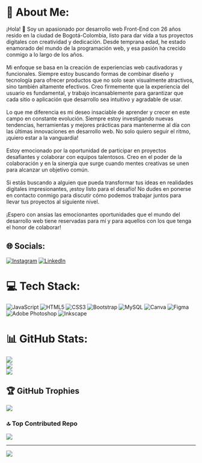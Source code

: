# 💫 About Me:
¡Hola! 👋 Soy un apasionado por desarrollo web Front-End con 26 años resido en la ciudad de Bogotá-Colombia, listo para dar vida a tus proyectos digitales con creatividad y dedicación. Desde temprana edad, he estado enamorado del mundo de la programación web, y esa pasión ha crecido conmigo a lo largo de los años.<br><br>Mi enfoque se basa en la creación de experiencias web cautivadoras y funcionales. Siempre estoy buscando formas de combinar diseño y tecnología para ofrecer productos que no solo sean visualmente atractivos, sino también altamente efectivos. Creo firmemente que la experiencia del usuario es fundamental, y trabajo incansablemente para garantizar que cada sitio o aplicación que desarrollo sea intuitivo y agradable de usar.<br><br>Lo que me diferencia es mi deseo insaciable de aprender y crecer en este campo en constante evolución. Siempre estoy investigando nuevas tendencias, herramientas y mejores prácticas para mantenerme al día con las últimas innovaciones en desarrollo web. No solo quiero seguir el ritmo, ¡quiero estar a la vanguardia!<br><br>Estoy emocionado por la oportunidad de participar en proyectos desafiantes y colaborar con equipos talentosos. Creo en el poder de la colaboración y en la sinergia que surge cuando mentes creativas se unen para alcanzar un objetivo común.<br><br>Si estás buscando a alguien que pueda transformar tus ideas en realidades digitales impresionantes, ¡estoy listo para el desafío! No dudes en ponerse en contacto conmigo para discutir cómo podemos trabajar juntos para llevar tus proyectos al siguiente nivel.<br><br>¡Espero con ansias las emocionantes oportunidades que el mundo del desarrollo web tiene reservadas para mí y para aquellos con los que tenga el honor de colaborar!


## 🌐 Socials:
[![Instagram](https://img.shields.io/badge/Instagram-%23E4405F.svg?logo=Instagram&logoColor=white)](https://instagram.com/https://www.instagram.com/yoan_morales/) [![LinkedIn](https://img.shields.io/badge/LinkedIn-%230077B5.svg?logo=linkedin&logoColor=white)](https://linkedin.com/in/www.linkedin.com/in/yoan-morales-frontend) 

# 💻 Tech Stack:
![JavaScript](https://img.shields.io/badge/javascript-%23323330.svg?style=for-the-badge&logo=javascript&logoColor=%23F7DF1E) ![HTML5](https://img.shields.io/badge/html5-%23E34F26.svg?style=for-the-badge&logo=html5&logoColor=white) ![CSS3](https://img.shields.io/badge/css3-%231572B6.svg?style=for-the-badge&logo=css3&logoColor=white) ![Bootstrap](https://img.shields.io/badge/bootstrap-%23563D7C.svg?style=for-the-badge&logo=bootstrap&logoColor=white) ![MySQL](https://img.shields.io/badge/mysql-%2300f.svg?style=for-the-badge&logo=mysql&logoColor=white) ![Canva](https://img.shields.io/badge/Canva-%2300C4CC.svg?style=for-the-badge&logo=Canva&logoColor=white) 	![Figma](https://img.shields.io/badge/figma-%23F24E1E.svg?style=for-the-badge&logo=figma&logoColor=white) ![Adobe Photoshop](https://img.shields.io/badge/adobephotoshop-%2331A8FF.svg?style=for-the-badge&logo=adobephotoshop&logoColor=white) ![Inkscape](https://img.shields.io/badge/Inkscape-e0e0e0?style=for-the-badge&logo=inkscape&logoColor=080A13)
# 📊 GitHub Stats:
![](https://github-readme-stats.vercel.app/api?username=yoan-morales&theme=blue-green&hide_border=false&include_all_commits=false&count_private=false)<br/>
![](https://github-readme-streak-stats.herokuapp.com/?user=yoan-morales&theme=blue-green&hide_border=false)<br/>
![](https://github-readme-stats.vercel.app/api/top-langs/?username=yoan-morales&theme=blue-green&hide_border=false&include_all_commits=false&count_private=false&layout=compact)

## 🏆 GitHub Trophies
![](https://github-profile-trophy.vercel.app/?username=yoan-morales&theme=tokyonight&no-frame=false&no-bg=true&margin-w=4)

### 🔝 Top Contributed Repo
![](https://github-contributor-stats.vercel.app/api?username=yoan-morales&limit=5&theme=dark&combine_all_yearly_contributions=true)

---
[![](https://visitcount.itsvg.in/api?id=yoan-morales&icon=0&color=0)](https://visitcount.itsvg.in)

<!-- Proudly created with GPRM ( https://gprm.itsvg.in ) -->
